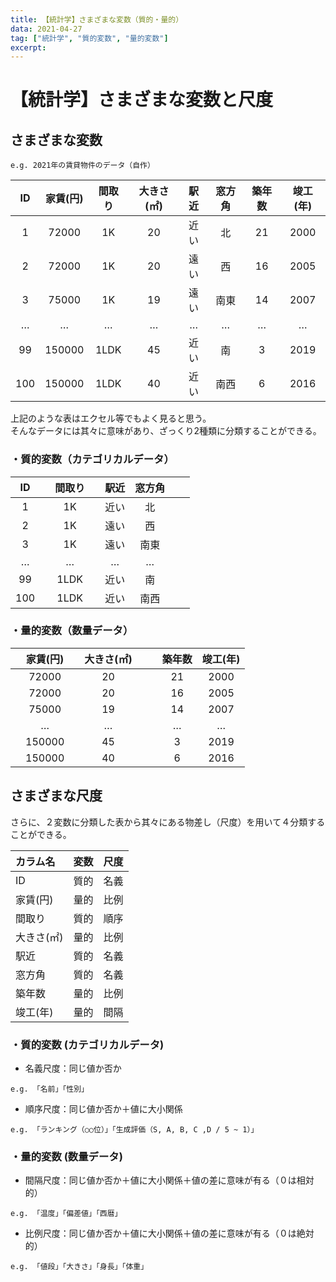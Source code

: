 ```yaml
---
title: 【統計学】さまざまな変数（質的・量的）
data: 2021-04-27
tag: ["統計学", "質的変数", "量的変数"]
excerpt:
---
```


# 【統計学】さまざまな変数と尺度

## さまざまな変数
`e.g. 2021年の賃貸物件のデータ（自作）`

|ID|家賃(円)|間取り|大きさ(㎡)|駅近|窓方角|築年数|竣工(年)|
|:-:|:-:|:-:|:-:|:-:|:-:|:-:|:-:|
|1|72000|1K|20|近い|北|21|2000|
|2|72000|1K|20|遠い|西|16|2005|
|3|75000|1K|19|遠い|南東|14|2007|
|…|…|…|…|…|…|…|…|
|99|150000|1LDK|45|近い|南|3|2019|
|100|150000|1LDK|40|近い|南西|6|2016|

上記のような表はエクセル等でもよく見ると思う。<br>
そんなデータには其々に意味があり、ざっくり2種類に分類することができる。

### ・質的変数（カテゴリカルデータ）
|ID||間取り||駅近|窓方角|||
|:-:|:-:|:-:|:-:|:-:|:-:|:-:|:-:|
|1||1K||近い|北|||
|2||1K||遠い|西|||
|3||1K||遠い|南東|||
|…||…||…|…|||
|99||1LDK||近い|南|||
|100||1LDK||近い|南西|||

### ・量的変数（数量データ）
||家賃(円)||大きさ(㎡)|||築年数|竣工(年)|
|:-:|:-:|:-:|:-:|:-:|:-:|:-:|:-:|
||72000||20|||21|2000|
||72000||20|||16|2005|
||75000||19|||14|2007|
||…||…|||…|…|
||150000||45|||3|2019|
||150000||40|||6|2016|


## さまざまな尺度
さらに、２変数に分類した表から其々にある物差し（尺度）を用いて４分類することができる。

|カラム名|変数|尺度|
|:-|:-:|:-:|
|ID|質的|名義|
|家賃(円)|量的|比例|
|間取り|質的|順序|
|大きさ(㎡)|量的|比例|
|駅近|質的|名義|
|窓方角|質的|名義|
|築年数|量的|比例|
|竣工(年)|量的|間隔|


### ・質的変数 (カテゴリカルデータ)
 + 名義尺度：同じ値か否か
 ```
 e.g. 「名前」「性別」
 ```
 + 順序尺度：同じ値か否か＋値に大小関係
 ```
 e.g. 「ランキング（○○位）」「生成評価（S, A, B, C ,D / 5 ~ 1）」
 ```

### ・量的変数 (数量データ)
 + 間隔尺度：同じ値か否か＋値に大小関係＋値の差に意味が有る（０は相対的）
 ```
 e.g. 「温度」「偏差値」「西暦」
 ```

 + 比例尺度：同じ値か否か＋値に大小関係＋値の差に意味が有る（０は絶対的）
 ```
 e.g. 「値段」「大きさ」「身長」「体重」
 ```
